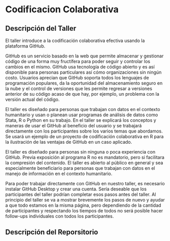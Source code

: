 # Codificacion Colaborativa

## Descripción del Taller
El taller introduce a la codificación colaborativa efectiva usando la plataforma GitHub.

GitHub es un servicio basado en la web que permite almacenar y gestionar código de una forma muy fructífera para poder seguir y controlar los cambios en el mismo. GitHub usa tecnología de código abierto y es así disponible para personas particulares así cómo organizaciones sin ningún costo. Usuarios aprecian que GitHub soporta todos los lenguajes de programación populares, da la oportunidad del almacenamiento seguro en la nube y el control de versiones que les permite regresar a versiones anterior de su código acaso de que hay, por ejemplo, un problema con la versión actual del código.

El taller es diseñado para personas que trabajan con datos en el contexto humanitario y usan o planean usar programas de análisis de datos como Stata, R o Python en su trabajo. En el taller se explicará los conceptos y maneras de usar el GitHub al beneficio del usuario y se trabajará directamente con los participantes sobre los varios temas que abordamos. Se usará un ejemplo de un proyecto de codificación colaborativa en R para la ilustración de las ventajas de GitHub en un caso aplicado.

El taller es diseñado para personas sin ninguna o poca experiencia con GitHub. Previa exposición al programa R no es mandatorio, pero si facilitara la compresión del contenido. El taller es abierto al público en general y sea especialmente beneficiario para personas que trabajan con datos en el manejo de información en el contexto humanitario.

Para poder trabajar directamente con GitHub en nuestro taller, es necesario instalar GitHub Desktop y crear una cuenta. Sería deseable que los participantes del taller podrían completar esos pasos antes del taller. Al principio del taller se va a mostrar brevemente los pasos de nuevo y ayudar a que todo estamos en la misma página, pero dependiendo de la cantidad de participantes y respectando los tiempos de todos no será posible hacer follow-ups individuales con todos los participantes.

## Descripción del Reporsitorio
